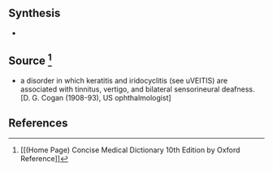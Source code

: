 ## Synthesis
- 
## Source [^1]
- a disorder in which keratitis and iridocyclitis (see uVEITIS) are associated with tinnitus, vertigo, and bilateral sensorineural deafness. \[D. G. Cogan (1908-93), US ophthalmologist]
## References

[^1]: [[(Home Page) Concise Medical Dictionary 10th Edition by Oxford Reference]]